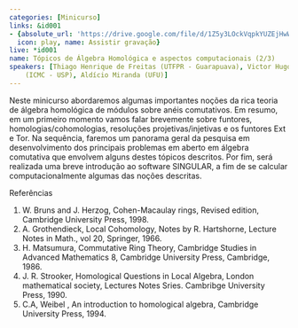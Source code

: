```yaml
---
categories: [Minicurso]
links: &id001
- {absolute_url: 'https://drive.google.com/file/d/1Z5y3LOckVqpkYUZEjHwWgMyidie4glxA/view?usp=sharing',
  icon: play, name: Assistir gravação}
live: *id001
name: Tópicos de Álgebra Homológica e aspectos computacionais (2/3)
speakers: [Thiago Henrique de Freitas (UTFPR - Guarapuava), Victor Hugo Jorge Pérez
    (ICMC - USP), Aldício Miranda (UFU)]
---
```


Neste minicurso abordaremos algumas importantes noções da rica teoria de álgebra homológica de módulos sobre anéis comutativos. Em resumo, em um primeiro momento vamos falar brevemente sobre funtores, homologias/cohomologias, resoluções projetivas/injetivas e os funtores Ext e Tor. Na sequência, faremos um panorama geral da pesquisa em desenvolvimento dos principais problemas em aberto em álgebra comutativa que envolvem alguns destes tópicos descritos. Por fim, será realizada uma breve introdução ao software SINGULAR, a fim de se calcular computacionalmente algumas das noções descritas.

  Referências
   1. W. Bruns and J. Herzog, Cohen-Macaulay rings, Revised edition, Cambridge University Press, 1998.
   2. A. Grothendieck, Local Cohomology, Notes by R. Hartshorne, Lecture Notes in Math., vol 20, Springer, 1966.
   3. H. Matsumura, Commutative Ring Theory, Cambridge Studies in Advanced Mathematics 8, Cambridge University Press, Cambridge, 1986.
   4. J. R. Strooker, Homological Questions in Local Algebra, London mathematical society, Lectures Notes Sries. Cambribge University Press, 1990.
   5. C.A, Weibel , An introduction to homological algebra, Cambridge University Press, 1994.